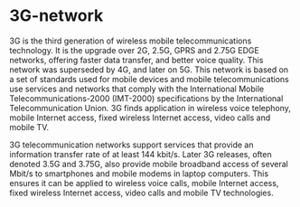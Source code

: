 # 3G-network
3G is the third generation of wireless mobile telecommunications technology. It is the upgrade over 2G, 2.5G, GPRS and 2.75G EDGE networks, offering faster data transfer, and better voice quality. This network was superseded by 4G, and later on 5G. This network is based on a set of standards used for mobile devices and mobile telecommunications use services and networks that comply with the International Mobile Telecommunications-2000 (IMT-2000) specifications by the International Telecommunication Union. 3G finds application in wireless voice telephony, mobile Internet access, fixed wireless Internet access, video calls and mobile TV.

3G telecommunication networks support services that provide an information transfer rate of at least 144 kbit/s. Later 3G releases, often denoted 3.5G and 3.75G, also provide mobile broadband access of several Mbit/s to smartphones and mobile modems in laptop computers. This ensures it can be applied to wireless voice calls, mobile Internet access, fixed wireless Internet access, video calls and mobile TV technologies.
